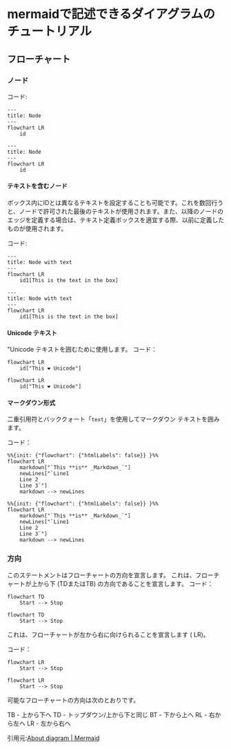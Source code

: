 # mermaidで記述できるダイアグラムのチュートリアル

## フローチャート

### ノード
コード:
```
---
title: Node
---
flowchart LR
    id
```
```mermaid
---
title: Node
---
flowchart LR
    id
```

#### テキストを含むノード
ボックス内にIDとは異なるテキストを設定することも可能です。これを数回行うと、ノードで許可された最後のテキストが使用されます。また、以降のノードのエッジを定義する場合は、テキスト定義ボックスを適宜する際、以前に定義したものが使用されます。

コード:
```
---
title: Node with text
---
flowchart LR
    id1[This is the text in the box]
```
```mermaid
---
title: Node with text
---
flowchart LR
    id1[This is the text in the box]
```

#### Unicode テキスト
"Unicode テキストを囲むために使用します。
コード：
```
flowchart LR
    id["This ❤ Unicode"]
```
```mermaid
flowchart LR
    id["This ❤ Unicode"]
```

#### マークダウン形式
二重引用符とバッククォート「` text `」を使用してマークダウン テキストを囲みます。

コード：
```
%%{init: {"flowchart": {"htmlLabels": false}} }%%
flowchart LR
    markdown["`This **is** _Markdown_`"]
    newLines["`Line1
    Line 2
    Line 3`"]
    markdown --> newLines
```
```mermaid
%%{init: {"flowchart": {"htmlLabels": false}} }%%
flowchart LR
    markdown["`This **is** _Markdown_`"]
    newLines["`Line1
    Line 2
    Line 3`"]
    markdown --> newLines
```

### 方向

このステートメントはフローチャートの方向を宣言します。
これは、フローチャートが上から下 (TDまたはTB) の方向であることを宣言します。
コード：
```
flowchart TD
    Start --> Stop
```
```mermaid
flowchart TD
    Start --> Stop
```

これは、フローチャートが左から右に向けられることを宣言します ( LR)。

コード：
```
flowchart LR
    Start --> Stop
```
```mermaid
flowchart LR
    Start --> Stop
```
可能なフローチャートの方向は次のとおりです。

TB - 上から下へ
TD - トップダウン/上から下と同じ
BT - 下から上へ
RL - 右から左へ
LR - 左から右へ




引用元:[About diagram | Mermaid](https://mermaid.js.org/syntax/gantt.html)